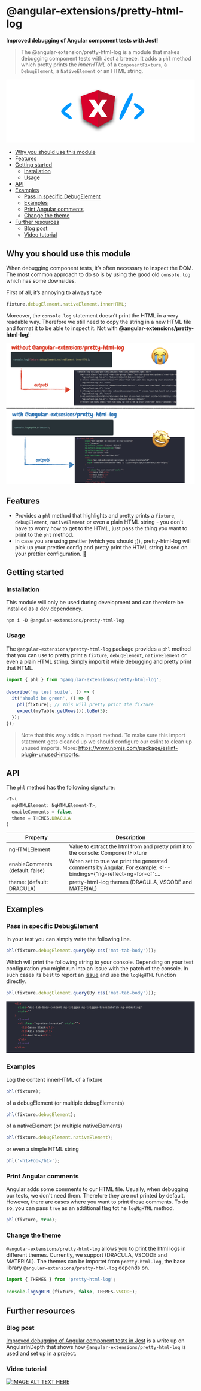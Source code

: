 # @angular-extensions/pretty-html-log

**Improved debugging of Angular component tests with Jest!**

> The @angular-extension/pretty-html-log is a module that makes debugging component tests with Jest a breeze.
> It adds a `phl` method which pretty prints the _innerHTML_ of a `ComponentFixture`, a `DebugElement`, a `NativeElement` or an HTML string.

![logNgHTML](https://raw.githubusercontent.com/angular-extensions/pretty-html-log/master/images/logo.png)

<!-- START doctoc generated TOC please keep comment here to allow auto update -->
<!-- DON'T EDIT THIS SECTION, INSTEAD RE-RUN doctoc TO UPDATE -->

- [Why you should use this module](#why-you-should-use-this-module)
- [Features](#features)
- [Getting started](#getting-started)
  - [Installation](#installation)
  - [Usage](#usage)
- [API](#api)
- [Examples](#examples)
  - [Pass in specific DebugElement](#pass-in-specific-debugelement)
  - [Examples](#examples-1)
  - [Print Angular comments](#print-angular-comments)
  - [Change the theme](#change-the-theme)
- [Further resources](#further-resources)
  - [Blog post](#blog-post)
  - [Video tutorial](#video-tutorial)

<!-- END doctoc generated TOC please keep comment here to allow auto update -->

## Why you should use this module

When debugging component tests, it’s often necessary to inspect the DOM. The most common approach to do so is by using the good old `console.log` which has some downsides.

First of all, it’s annoying to always type

```typescript
fixture.debugElement.nativeElement.innerHTML;
```

Moreover, the `console.log` statement doesn’t print the HTML in a very readable way. Therefore we still need to copy the string in a new HTML file and format it to be able to inspect it. Not with **@angular-extensions/pretty-html-log**!

![logNgHTML](https://raw.githubusercontent.com/angular-extensions/pretty-html-log/master/images/before-after.png)

## Features

- Provides a `phl` method that highlights and pretty prints a `fixture`, `debugElement`, `nativeElement` or even a plain HTML string - you don't have to worry how to get to the HTML, just pass the thing you want to print to the `phl` method.
- in case you are using prettier (which you should ;)), pretty-html-log will pick
  up your prettier config and pretty print the HTML string based on your prettier configuration. 🤩

## Getting started

### Installation

This module will only be used during development and can therefore be installed as a dev dependency.

```
npm i -D @angular-extensions/pretty-html-log
```

### Usage

The `@angular-extensions/pretty-html-log` package provides a `phl` method that you can use to pretty print a `fixture`, `debugElement`, `nativeElement` or even a plain HTML string. Simply import it while debugging and pretty print that HTML.

```typescript
import { phl } from '@angular-extensions/pretty-html-log';

describe('my test suite', () => {
  it('should be green', () => {
    phl(fixture); // This will pretty print the fixture
    expect(myTable.getRows()).toBe(5);
  });
});
```

> Note that this way adds a import method. To make sure this import statement gets cleaned up we should configure our eslint to clean up unused imports. More: https://www.npmjs.com/package/eslint-plugin-unused-imports.

## API

The `phl` method has the following signature:

```typescript
<T>(
  ngHTMLElement: NgHTMLElement<T>,
  enableComments = false,
  theme = THEMES.DRACULA
)
```

| Property                        | Description                                                                                                        |
| ------------------------------- | ------------------------------------------------------------------------------------------------------------------ |
| ngHTMLElement<T>                | Value to extract the html from and pretty print it to the console: ComponentFixture                                | DebugElement | DebugElement[] | HTMLElement | HTMLElement[] | string; |
| enableComments (default: false) | When set to true we print the generated comments by Angular. For example: <!--bindings={"ng-reflect-ng-for-of":... |
| theme: (default: DRACULA)       | pretty-html-log themes (DRACULA, VSCODE and MATERIAL)                                                              |

## Examples

### Pass in specific DebugElement

In your test you can simply write the following line.

```typescript
phl(fixture.debugElement.query(By.css('mat-tab-body')));
```

Which will print the following string to your console. Depending on your test configuration you
might run into an issue with the patch of the console. In such cases its best to report an [issue](https://github.com/angular-extensions/pretty-html-log/issues) and use the `logNgHTML` function directly.

```typescript
phl(fixture.debugElement.query(By.css('mat-tab-body')));
```

![logNgHTML](https://raw.githubusercontent.com/angular-extensions/pretty-html-log/master/images/output.png)

### Examples

Log the content innerHTML of a fixture

```typescript
phl(fixture);
```

of a debugElement (or multiple debugElements)

```typescript
phl(fixture.debugElement);
```

of a nativeElement (or multiple nativeElements)

```typescript
phl(fixture.debugElement.nativeElement);
```

or even a simple HTML string

```typescript
phl('<h1>Foo</h1>');
```

### Print Angular comments

Angular adds some comments to our HTML file. Usually, when debugging our tests, we don't need them. Therefore they
are not printed by default. However, there are cases where you want to print those comments. To do so, you
can pass `true` as an additional flag tot he `logNgHTML` method.

```typescript
phl(fixture, true);
```

### Change the theme

`@angular-extensions/pretty-html-log` allows you to print the html logs in different themes.
Currently, we support (DRACULA, VSCODE and MATERIAL). The themes can be importet from `pretty-html-log`, the base library `@angular-extensions/pretty-html-log` depends on.

```typescript
import { THEMES } from 'pretty-html-log';

console.logNgHTML(fixture, false, THEMES.VSCODE);
```

## Further resources

### Blog post

[Improved debugging of Angular component tests in Jest](https://medium.com/angular-in-depth/improved-debugging-of-angular-component-tests-in-jest-ac035e521763) is a write up on AngularInDepth that shows how `@angular-extensions/pretty-html-log` is used and set up in a project.

### Video tutorial

[![IMAGE ALT TEXT HERE](https://img.youtube.com/vi/jW_B91PKzMY/0.jpg)](https://www.youtube.com/watch?v=jW_B91PKzMY)
